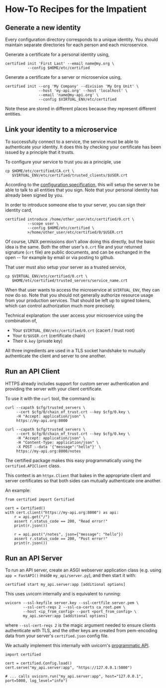 # How-To Recipes for the Impatient

## Generate a new identity

Every configuration directory corresponds to a unique
identity.  You should maintain separate directories
for each person and each microservice.

Generate a certificate for a personal identity using,

    certified init 'First Last' --email name@my.org \
              --config $HOME/etc/certified

Generate a certificate for a server or microservice using,

    certified init --org 'My Company' --division 'My Org Unit' \
                   --host 'my-api.org' --host 'localhost' \
                   --email 'name@my-api.org' \
                   --config $VIRTUAL_ENV/etc/certified

Note these are stored in different places because they
represent different entities.


## Link your identity to a microservice

To successfully connect to a service, the service must
be able to authenticate your identity.  It does this
by checking your certificate has been issued by a
principle that it trusts.

To configure your service to trust you as a principle,
use

    cp $HOME/etc/certified/CA.crt \
       $VIRTUAL_ENV/etc/certified/trusted_clients/$USER.crt

According to the [configuration specification](keys.md),
this will setup the server to be able to talk to all
entities that you sign.  Note that your personal
identity has already been signed by you.

In order to introduce someone else to your server, you
can sign their identity card,

    certified introduce /home/other_user/etc/certified/0.crt \
              --scope user \
              --config $HOME/etc/certified \
              >/home/other_user/etc/certified/0/$USER.crt 


Of course, UNIX permissions don't allow doing this directly,
but the basic idea is the same.  Both the other user's `0.crt`
file and your returned signature (`crt` file) are public
documents, and can be exchanged in the open -- for example
by email or via posting to github.

That user must also setup your server as a trusted service,

    cp $VIRTUAL_ENV/etc/certified/0.crt \
       $HOME/etc/certified/trusted_servers/service_name.crt

When that user wants to access the microservice at `$VIRTUAL_ENV`,
they can now do so.  Note that you should not generally authorize
resource usage from your production services.
That should be left up to signed tokens, which can control
authorization much more precisely.

Technical explanation: the user access your microservice
using the combination of,

  * Your `$VIRTUAL_ENV/etc/certified/0.crt` (cacert / trust root)
  * Your `0/$USER.crt` (certificate chain)
  * Their `0.key` (private key)

All three ingredients are used in a TLS socket handshake to
mutually authenticate the client and server to one another.

## Run an API Client

HTTPS already includes support for custom server authentication
and providing the server with your client certificate.

To use it with the `curl` tool, the command is:

    curl --capath $cfg/trusted_servers \
         --cert $cfg/0/chain_of_trust.crt --key $cfg/0.key \
         -H "Accept: application/json" \
         https://my-api.org:8000

    curl --capath $cfg/trusted_servers \
         --cert $cfg/0/chain_of_trust.crt --key $cfg/0.key \
         -H "Accept: application/json" \
         -H "Content-Type: application/json" \
         -X POST --data '{"message":"hello"}' \
         https://my-api.org:8000/notes

The certified package makes this easy programmatically
using the `certified.APIClient` class.

This context is an `httpx.Client` that bakes in the
appropriate client and server certificates so that
both sides can mutually authenticate one another.

An example:

    from certified import Certified

    cert = Certified()
    with cert.client("https://my-api.org:8000") as api:
        r = api.get("/")
        assert r.status_code == 200, "Read error!"
        print(r.json())

        r = api.post("/notes", json={"message": "hello"})
        assert r.status_code == 200, "Post error!"
        print(r.json())


## Run an API Server

To run an API server, create an ASGI webserver application
class (e.g. using `app = FastAPI()` inside `my_api/server.py`),
and then start it with:

    certified start my_api.server:app [additional options]


This uses uvicorn internally and is equivalent to running:

    uvicorn --ssl-keyfile server.key --ssl-certfile server.pem \
            --ssl-cert-reqs 2 --ssl-ca-certs ca_root.pem \
            --host <ip_from_config> --port <port_from_config> \
            my_api.server:app [additional options]

where `--ssl-cert-reqs 2` is the magic argument needed to ensure clients
authenticate with TLS, and the other keys are created from pem-encoding
data from your server's `certified.json` config file.

We actually implement this internally with uvicorn's
[programmatic API](https://www.uvicorn.org/deployment/#running-programmatically).

    import certified

    cert = certified.Config.load()
    cert.serve("my_api.server:app", "https://127.0.0.1:5000")

    # ... calls uvicorn.run("my_api.server:app", host="127.0.0.1", port=5000, log_level="info")
